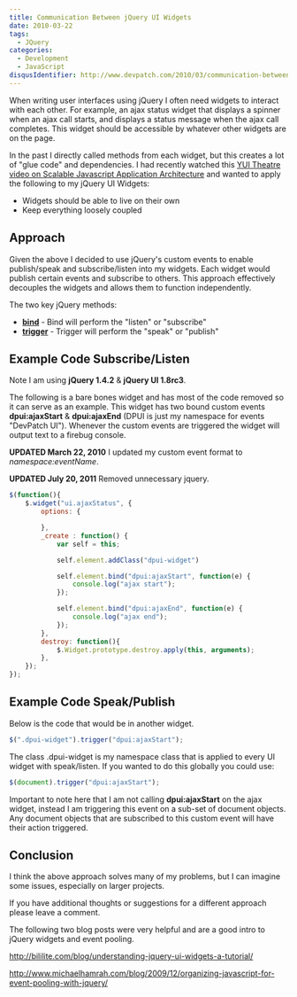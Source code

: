 ```yaml
---
title: Communication Between jQuery UI Widgets
date: 2010-03-22
tags:
  - JQuery
categories:
  - Development
  - JavaScript
disqusIdentifier: http://www.devpatch.com/2010/03/communication-between-jquery-ui-widgets
---
```


When writing user interfaces using jQuery I often need widgets to interact with each other. For example, an ajax status widget that displays a spinner when an ajax call starts, and displays a status message when the ajax call completes. This widget should be accessible by whatever other widgets are on the page.

In the past I directly called methods from each widget, but this creates a lot of "glue code" and dependencies.  I had recently watched this <a href="http://developer.yahoo.com/yui/theater/video.php?v=zakas-architecture">YUI Theatre video on Scalable Javascript Application Architecture</a> and wanted to apply the following to my jQuery UI Widgets:

<!-- more -->

* Widgets should be able to live on their own
* Keep everything loosely coupled


## Approach
Given the above I decided to use jQuery's custom events to enable publish/speak and subscribe/listen into my widgets. Each widget would publish certain events and subscribe to others. This approach effectively decouples the widgets and allows them to function independently.

The two key jQuery methods:

* <strong><a href="http://api.jquery.com/bind/">bind</a></strong> - Bind will perform the "listen" or "subscribe"
* <strong><a href="http://api.jquery.com/trigger/">trigger</a></strong> - Trigger will perform the "speak" or "publish"

## Example Code Subscribe/Listen
Note I am using <strong>jQuery 1.4.2</strong> & <strong>jQuery UI 1.8rc3</strong>.

The following is a bare bones widget and has most of the code removed so it can serve as an example. This widget has two bound custom events <strong>dpui:ajaxStart</strong> & <strong>dpui:ajaxEnd</strong> (DPUI is just my namespace for events "DevPatch UI"). Whenever the custom events are triggered the widget will output text to a firebug console.

<strong>UPDATED March 22, 2010</strong>
I updated my custom event format to <em>namespace:eventName</em>.

<strong>UPDATED July 20, 2011</strong>
Removed unnecessary jquery.

```javascript
$(function(){
    $.widget("ui.ajaxStatus", {
        options: {

        },
        _create : function() {
            var self = this;

            self.element.addClass("dpui-widget")

            self.element.bind("dpui:ajaxStart", function(e) {
                console.log("ajax start");
            });

            self.element.bind("dpui:ajaxEnd", function(e) {
                console.log("ajax end");
            });
        },
        destroy: function(){
            $.Widget.prototype.destroy.apply(this, arguments);
        },
    });
});
```

## Example Code Speak/Publish
Below is the code that would be in another widget.

```javascript
$(".dpui-widget").trigger("dpui:ajaxStart");
```

The class .dpui-widget is my namespace class that is applied to every UI widget with speak/listen. If you wanted to do this globally you could use:
```javascript
$(document).trigger("dpui:ajaxStart");
```

Important to note here that I am not calling <strong>dpui:ajaxStart</strong> on the ajax widget, instead I am triggering this event on a sub-set of document objects. Any document objects that are subscribed to this custom event will have their action triggered.


## Conclusion
I think the above approach solves many of my problems, but I can imagine some issues, especially on larger projects.

If you have additional thoughts or suggestions for a different approach please leave a comment.

The following two blog posts were very helpful and are a good intro to jQuery widgets and event pooling.

<a href="http://bililite.com/blog/understanding-jquery-ui-widgets-a-tutorial/">http://bililite.com/blog/understanding-jquery-ui-widgets-a-tutorial/</a>

<a href="http://www.michaelhamrah.com/blog/2009/12/organizing-javascript-for-event-pooling-with-jquery/">http://www.michaelhamrah.com/blog/2009/12/organizing-javascript-for-event-pooling-with-jquery/</a>
